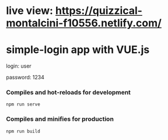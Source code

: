 # live view: https://quizzical-montalcini-f10556.netlify.com/

# simple-login app with VUE.js

login: user

password: 1234

### Compiles and hot-reloads for development
```
npm run serve
```
### Compiles and minifies for production
```
npm run build
```
